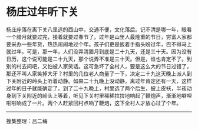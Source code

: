 # 杨庄过年听下关

杨庄座落在离下关八里远的西山中，交通不便，文化落后。记不清是哪一年，眼看一个腊月就要过完，接着就要过春节了。过年是山里人最隆重的节日，穷富人家都要采办一些年货，热热闹闹地过个年。孩子们更是扳着手指头盼过年，巴不得马上就过年。可是，那一年，人们没弄清腊月到底是二十九天，还是三十天。因为没有日历，这个说可能是二十九天，那个说弄不准是三十天。但是，谁也肯定不了。到别的村去问吧，又怕被人家笑话。这可急坏了全村人，要是这么大的节日过错了，那还不叫人家笑掉大牙？村里的几位老人商量了一下，决定二十九这天晚上派人到下关附近的岭头上听着动静。如果二十九晚上没动静，离过年肯定还有一天，这样过年的日子就能确定了。到了二十九晚上，村里选了两个后生，披上皮袄，半夜动身到下关附近的岭头上等着，听见下关村里稀稀拉拉地响起了鞭炮声，渐渐地噼哩啦啦响成了一片。两个人赶紧回村点响了鞭炮，这下全村人才放心过了个年。

---
搜集整理：吕二梅

